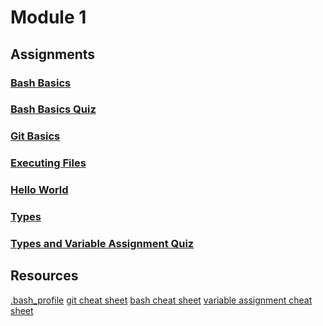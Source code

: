 # Module 1

## Assignments
### [Bash Basics](assignments/bash_basics.md)
### [Bash Basics Quiz](quizzes/bash_basics_quiz.md)
### [Git Basics](assignments/git_basics.md)
### [Executing Files](assignments/executing_files.md)
### [Hello World](assignments/hello_world.md)
### [Types](assignments/types.md)
### [Types and Variable Assignment Quiz](quizzes/types_quiz.md)


## Resources
[.bash_profile](../resources/.bash_profile) 
[git cheat sheet](../resources/git_cheat_sheet.sh)
[bash cheat sheet](../resources/bash_cheat_sheet.sh)
[variable assignment cheat sheet](../resources/variable_assignment_cheat_sheet.py)
